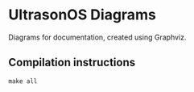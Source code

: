 # UltrasonOS Diagrams

Diagrams for documentation, created using Graphviz.

## Compilation instructions
`make all`